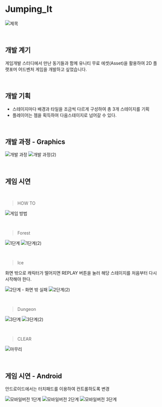 # Jumping_It
![제목](https://user-images.githubusercontent.com/62506973/208889735-f68b43d8-a1ca-4a77-8458-6b0cac36aaeb.png)

<br>

## 개발 계기 

게임개발 스터디에서 만난 동기들과 함께
유니티 무료 에셋(Asset)을 활용하여 2D 플랫포머 어드벤처 게임을 개발하고 싶었습니다.

<br>

## 개발 기획
* 스테이지마다 배경과 타일을 조금씩 다르게 구성하여 총 3개 스테이지를 기획
* 플레이어는 젬을 획득하여 다음스테이지로 넘어갈 수 있다.

<br>

## 개발 과정 - Graphics

![개발 과정](https://user-images.githubusercontent.com/62506973/208890461-b179103f-5ab1-44be-b238-e845f4902852.png)
![개발 과정(2)](https://user-images.githubusercontent.com/62506973/208890482-b330ae22-e001-4fda-8ba2-cb912551131e.png)

<br>

## 게임 시연

<br>

> HOW TO

![게임 방법](https://user-images.githubusercontent.com/62506973/208889367-b13d82bd-6e84-4ea5-a6d4-edb0787cd29b.gif)

<br>

> Forest

![1단계](https://user-images.githubusercontent.com/62506973/208892121-b6dbf1f1-7188-4ae8-8395-c325d426f849.gif)
![1단계(2)](https://user-images.githubusercontent.com/62506973/208892144-3feb8dfa-9103-40d7-a38d-dee8849bc953.gif)

<br>

> Ice

화면 밖으로 캐릭터가 떨어지면 REPLAY 버튼을 눌러 해당 스테이지를 처음부터 다시 시작해야 한다.

![2단계 - 화면 밖 실패](https://user-images.githubusercontent.com/62506973/208892285-76e5e0db-e397-4080-bbef-045ec41dfa8d.gif)
![2단계(2)](https://user-images.githubusercontent.com/62506973/208892597-6bba0552-6e23-4d1a-a3ef-1255e65f312c.gif)

<br>

> Dungeon

![3단계](https://user-images.githubusercontent.com/62506973/208892883-a33d2e95-c5a2-47cc-93f5-c64bafd2a2b6.gif)
![3단계(2)](https://user-images.githubusercontent.com/62506973/208892898-c5cc43ad-7831-4b5b-aab1-610433feaa6e.gif)


<br>

> CLEAR

![마무리](https://user-images.githubusercontent.com/62506973/208893065-ae0b2ad0-b257-4ed1-aaaf-0dc4bb34b20a.gif)

<br>

## 게임 시연 - Android

안드로이드에서는 터치패드를 이용하여 컨트롤하도록 변경

![모바일버전 1단계](https://user-images.githubusercontent.com/62506973/208893114-4c639b75-f2ee-4872-af17-34345caa90f4.gif)
![모바일버전 2단계](https://user-images.githubusercontent.com/62506973/208893127-7bb0ec10-77bb-4630-b407-96e8b4a8b1f6.gif)
![모바일버전 3단계](https://user-images.githubusercontent.com/62506973/208893137-584fe03c-1302-4b85-a101-6d5790bbf7d2.gif)


